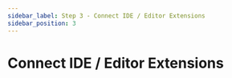 ```yaml
---
sidebar_label: Step 3 - Connect IDE / Editor Extensions
sidebar_position: 3
---
```

# Connect IDE / Editor Extensions